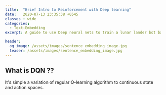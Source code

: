 ```yaml
---
title:  "Brief Intro to Reinforcement with Deep learning"
date:   2020-07-13 23:35:38 +0545
classes : wide
categories:
  - Text-Embedding
excerpt: A guide to use Deep neural nets to train a lunar lander bot based on visual information

header:
  og_image: /assets/images/sentence_embedding_image.jpg
  teaser: /assets/images/sentence_embedding_image.jpg
---
```



## What is DQN ??

It's simple a variation of regular   Q-learning algorithm to continuous state and action spaces. 
